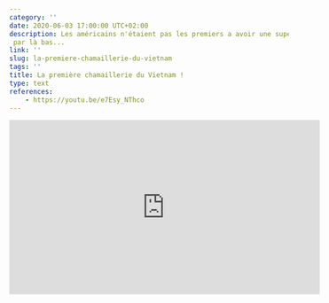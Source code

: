 ```yaml
---
category: ''
date: 2020-06-03 17:00:00 UTC+02:00
description: Les américains n'étaient pas les premiers a avoir une super mauvaise idée d'aller chercher des noises
 par là bas...
link: ''
slug: la-premiere-chamaillerie-du-vietnam
tags: ''
title: La première chamaillerie du Vietnam !
type: text
references:
    - https://youtu.be/e7Esy_NThco
---
```

<iframe width="560" height="315" src="https://www.youtube-nocookie.com/embed/e7Esy_NThco" frameborder="0" allow="accelerometer; autoplay; encrypted-media; gyroscope; picture-in-picture" allowfullscreen></iframe>
